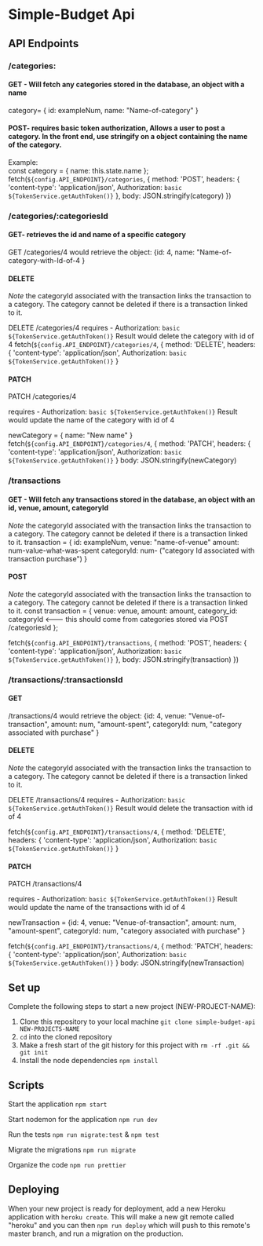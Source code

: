 # Simple-Budget Api

## API Endpoints

### /categories:

#### GET - Will fetch any categories stored in the database, an object with a name

category= {
id: exampleNum,
name: "Name-of-category"
}

#### POST- requires basic token authorization, Allows a user to post a category. In the front end, use stringify on a object containing the name of the category.

Example:  
const category = {
name: this.state.name
};
fetch(`${config.API_ENDPOINT}/categories`, {
method: 'POST',
headers: {
'content-type': 'application/json',
Authorization: `basic ${TokenService.getAuthToken()}`
},
body: JSON.stringify(category)
})

### /categories/:categoriesId

#### GET- retrieves the id and name of a specific category

GET /categories/4 would retrieve the object:
{id: 4,
name: "Name-of-category-with-Id-of-4
}

#### DELETE

_Note_ the categoryId associated with the transaction links the transaction to a category. The category cannot be deleted if there is a transaction linked to it.

DELETE /categories/4
requires - Authorization: `basic ${TokenService.getAuthToken()}`
Result would delete the category with id of 4
fetch(`${config.API_ENDPOINT}/categories/4`, {
method: 'DELETE',
headers: {
'content-type': 'application/json',
Authorization: `basic ${TokenService.getAuthToken()}`
}

#### PATCH

PATCH /categories/4

requires - Authorization: `basic ${TokenService.getAuthToken()}`
Result would update the name of the category with id of 4

newCategory = {
name: "New name"
}
fetch(`${config.API_ENDPOINT}/categories/4`, {
method: 'PATCH',
headers: {
'content-type': 'application/json',
Authorization: `basic ${TokenService.getAuthToken()}`
}
body: JSON.stringify(newCategory)

### /transactions

#### GET - Will fetch any transactions stored in the database, an object with an id, venue, amount, categoryId

_Note_ the categoryId associated with the transaction links the transaction to a category. The category cannot be deleted if there is a transaction linked to it.
transaction = {
id: exampleNum,
venue: "name-of-venue"
amount: num-value-what-was-spent
categoryId: num- ("category Id associated with transaction purchase")
}

#### POST

_Note_ the categoryId associated with the transaction links the transaction to a category. The category cannot be deleted if there is a transaction linked to it.
const transaction = {
venue: venue,
amount: amount,
category_id: categoryId <--- this should come from categories stored via POST /categoriesId
};

fetch(`${config.API_ENDPOINT}/transactions`, {
method: 'POST',
headers: {
'content-type': 'application/json',
Authorization: `basic ${TokenService.getAuthToken()}`
},
body: JSON.stringify(transaction)
})

### /transactions/:transactionsId

#### GET

/transactions/4 would retrieve the object:
{id: 4,
venue: "Venue-of-transaction",
amount: num, "amount-spent",
categoryId: num, "category associated with purchase"
}

#### DELETE

_Note_ the categoryId associated with the transaction links the transaction to a category. The category cannot be deleted if there is a transaction linked to it.

DELETE /transactions/4
requires - Authorization: `basic ${TokenService.getAuthToken()}`
Result would delete the transaction with id of 4

fetch(`${config.API_ENDPOINT}/transactions/4`, {
method: 'DELETE',
headers: {
'content-type': 'application/json',
Authorization: `basic ${TokenService.getAuthToken()}`
}

#### PATCH

PATCH /transactions/4

requires - Authorization: `basic ${TokenService.getAuthToken()}`
Result would update the name of the transactions with id of 4

newTransaction = {id: 4,
venue: "Venue-of-transaction",
amount: num, "amount-spent",
categoryId: num, "category associated with purchase"
}

fetch(`${config.API_ENDPOINT}/transactions/4`, {
method: 'PATCH',
headers: {
'content-type': 'application/json',
Authorization: `basic ${TokenService.getAuthToken()}`
}
body: JSON.stringify(newTransaction)

## Set up

Complete the following steps to start a new project (NEW-PROJECT-NAME):

1. Clone this repository to your local machine `git clone simple-budget-api NEW-PROJECTS-NAME`
2. `cd` into the cloned repository
3. Make a fresh start of the git history for this project with `rm -rf .git && git init`
4. Install the node dependencies `npm install`

## Scripts

Start the application `npm start`

Start nodemon for the application `npm run dev`

Run the tests `npm run migrate:test` & `npm test`

Migrate the migrations `npm run migrate`

Organize the code `npm run prettier`

## Deploying

When your new project is ready for deployment, add a new Heroku application with `heroku create`. This will make a new git remote called "heroku" and you can then `npm run deploy` which will push to this remote's master branch, and run a migration on the production.
